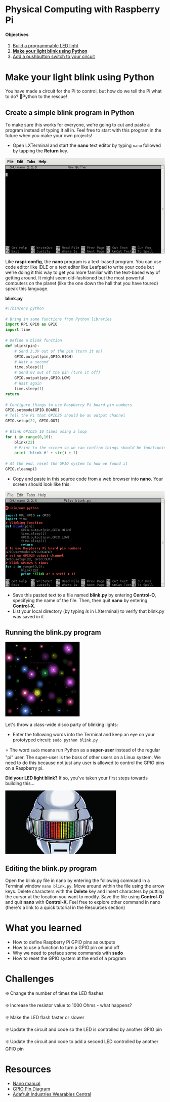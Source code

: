Physical Computing with Raspberry Pi
====================================

#### Objectives
1. [Build a programmable LED light](01-led.md)
2. **[Make your light blink using Python](02-programming.md)**
3. [Add a pushbutton switch to your circuit](03-switch.md)

# Make your light blink using Python

You have made a circuit for the Pi to control, but how do we tell the Pi what to do? :snake:Python to the rescue!

## Create a simple blink program in Python

To make sure this works for everyone, we're going to cut and paste a program instead of typing it all in. Feel free to start with this program in the future when you make your own projects!

* Open LXTerminal and start the **nano** text editor by typing `nano` followed by tapping the **Return** key.

![Nano starting display](images/nano-blank.png)

Like **raspi-config**, the **nano** program is a text-based program. You can use code editor like IDLE or a text editor like Leafpad to write your code but we're doing it this way to get you more familiar with the text-based way of getting around. It might seem old-fashioned but the most powerful computers on the planet (like the one down the hall that you have toured) speak this language. 

**blink.py**

```python
#!/bin/env python

# Bring in some functions from Python libraries
import RPi.GPIO as GPIO
import time

# Define a blink function
def blink(pin):
    # Send 3.3V out of the pin (turn it on)
    GPIO.output(pin,GPIO.HIGH)
    # Wait a second
    time.sleep(1)
    # Send 0V out of the pin (turn it off)
    GPIO.output(pin,GPIO.LOW)
    # Wait again
    time.sleep(1)
return

# Configure things to use Raspberry Pi board pin numbers
GPIO.setmode(GPIO.BOARD)
# Tell the Pi that GPIO25 should be an output channel
GPIO.setup(22, GPIO.OUT)

# Blink GPIO25 10 times using a loop
for i in range(0,10):
    blink(22)
    # Print to the screen so we can confirm things should be functioning
    print 'blink #' + str(i + 1)

# At the end, reset the GPIO system to how we found it    
GPIO.cleanup()
```

* Copy and paste in this source code from a web browser into **nano**. Your screen should look like this:

![Python code pasted into nano](images/nano.png)

* Save this pasted text to a file named **blink.py** by entering **Control-O**, specifying the name of the file. Then, then quit **nano** by entering **Control-X**.
* List your local directory (by typing *ls* in LXterminal) to verify that blink.py was saved in it

## Running the blink.py program

![Blinken Lights](images/blinken.gif)

Let's throw a class-wide disco party of blinking lights:

* Enter the following words into the Terminal and keep an eye on your prototyped circuit: `sudo python blink.py`

:star: The word `sudo` means run Python as a **super-user** instead of the regular "pi" user. The super-user is the boss of other users on a Linux system. We need to do this because not just any user is allowed to control the GPIO pins on a Raspberry pi. 

**Did your LED light blink?** If so, you've taken your first steps towards building this...

![Daft Punk Helmet](images/daft.gif)

## Editing the blink.py program

Open the blink.py file in nano by entering the following command in a Terminal window `nano blink.py`. Move around within the file using the arrow keys. Delete characters with the **Delete** key and insert characters by putting the cursor at the location you want to modify. Save the file using **Control-O** and quit **nano** with **Control-X**. Feel free to explore other command in nano (there's a link to a quick tutorial in the Resources section)

# What you learned
* How to define Raspberry Pi GPIO pins as outputs
* How to use a function to turn a GPIO pin on and off
* Why we need to preface some commands with **sudo**
* How to reset the GPIO system at the end of a program

# Challenges
:sparkle: Change the number of times the LED flashes

:sparkle: Increase the resistor value to 1000 Ohms - what happens?

:sparkle: Make the LED flash faster or slower

:sparkle: Update the circuit and code so the LED is controlled by another GPIO pin

:sparkle: Update the circuit and code to add a second LED controlled by another GPIO pin

# Resources
* [Nano manual](http://mintaka.sdsu.edu/reu/nano.html)
* [GPIO Pin Diagram](images/GPIO_Pi2.png)
* [Adafruit Industries Wearables Central](http://www.adafruit.com/category/65)
